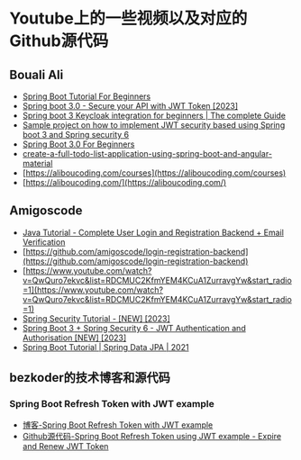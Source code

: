 # Youtube上的一些视频以及对应的Github源代码
## Bouali Ali
- [Spring Boot Tutorial For Beginners](youtube.com/watch?v=wsq1-m1dy_I)
- [Spring boot 3.0 - Secure your API with JWT Token [2023]](https://www.youtube.com/watch?v=BVdQ3iuovg0)
- [Spring boot 3 Keycloak integration for beginners | The complete Guide](https://www.youtube.com/watch?v=vmEWywGzWbA&list=PL41m5U3u3wwl5FoM2Y5gIu1Q-Wr5ascD_)
- [Sample project on how to implement JWT security based using Spring boot 3 and Spring security 6](https://github.com/ali-bouali/spring-boot-3-jwt-security)
- [Spring Boot 3.0 For Beginners](https://aliboucoding.com/courses/spring-boot-and-git-for-beginners-the-complete-guide/lectures/45764314)
- [create-a-full-todo-list-application-using-spring-boot-and-angular-material](https://aliboucoding.com/p/create-a-full-todo-list-application-using-spring-boot-and-angular-material)
- [https://aliboucoding.com/courses](https://aliboucoding.com/courses)
- [https://aliboucoding.com/](https://aliboucoding.com/)

## Amigoscode
- [Java Tutorial - Complete User Login and Registration Backend + Email Verification](https://www.youtube.com/watch?v=QwQuro7ekvc)
- [https://github.com/amigoscode/login-registration-backend](https://github.com/amigoscode/login-registration-backend)
- [https://www.youtube.com/watch?v=QwQuro7ekvc&list=RDCMUC2KfmYEM4KCuA1ZurravgYw&start_radio=1](https://www.youtube.com/watch?v=QwQuro7ekvc&list=RDCMUC2KfmYEM4KCuA1ZurravgYw&start_radio=1)
- [Spring Security Tutorial - [NEW] [2023]](https://www.youtube.com/watch?v=b9O9NI-RJ3o)
- [Spring Boot 3 + Spring Security 6 - JWT Authentication and Authorisation [NEW] [2023]](https://www.youtube.com/watch?v=KxqlJblhzfI)
- [Spring Boot Tutorial | Spring Data JPA | 2021](https://www.youtube.com/watch?v=8SGI_XS5OPw&list=PLwvrYc43l1MzeA2bBYQhCWr2gvWLs9A7S)

## bezkoder的技术博客和源代码
### Spring Boot Refresh Token with JWT example
- [博客-Spring Boot Refresh Token with JWT example](https://www.bezkoder.com/spring-boot-refresh-token-jwt/)
- [Github源代码-Spring Boot Refresh Token using JWT example - Expire and Renew JWT Token](https://github.com/bezkoder/spring-boot-refresh-token-jwt)



